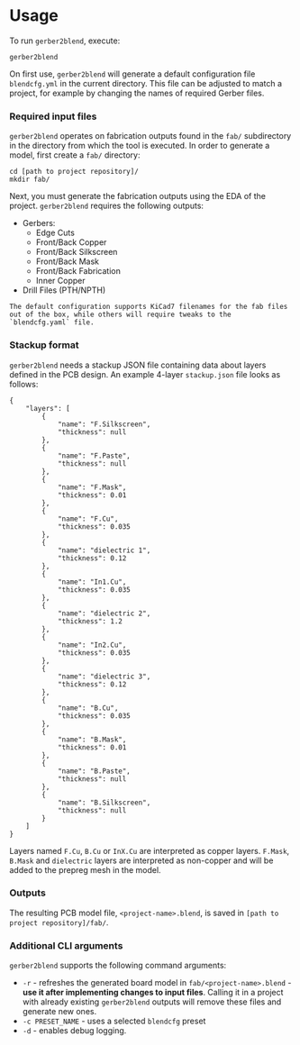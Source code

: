 # Usage

To run `gerber2blend`, execute:
```
gerber2blend
```
On first use, `gerber2blend` will generate a default configuration file `blendcfg.yml` in the current directory.
This file can be adjusted to match a project, for example by changing the names of required Gerber files.

### Required input files

`gerber2blend` operates on fabrication outputs found in the `fab/` subdirectory in the directory from which the tool is executed.
In order to generate a model, first create a `fab/` directory:
```
cd [path to project repository]/
mkdir fab/
```

Next, you must generate the fabrication outputs using the EDA of the project.
`gerber2blend` requires the following outputs:
- Gerbers:
  - Edge Cuts
  - Front/Back Copper
  - Front/Back Silkscreen
  - Front/Back Mask
  - Front/Back Fabrication
  - Inner Copper
- Drill Files (PTH/NPTH)

```{note}
The default configuration supports KiCad7 filenames for the fab files out of the box, while others will require tweaks to the `blendcfg.yaml` file.
```

### Stackup format

`gerber2blend` needs a stackup JSON file containing data about layers defined in the PCB design. An example 4-layer `stackup.json` file looks as follows:

```
{
    "layers": [
        {
            "name": "F.Silkscreen",
            "thickness": null
        },
        {
            "name": "F.Paste",
            "thickness": null
        },
        {
            "name": "F.Mask",
            "thickness": 0.01
        },
        {
            "name": "F.Cu",
            "thickness": 0.035
        },
        {
            "name": "dielectric 1",
            "thickness": 0.12
        },
        {
            "name": "In1.Cu",
            "thickness": 0.035
        },
        {
            "name": "dielectric 2",
            "thickness": 1.2
        },
        {
            "name": "In2.Cu",
            "thickness": 0.035
        },
        {
            "name": "dielectric 3",
            "thickness": 0.12
        },
        {
            "name": "B.Cu",
            "thickness": 0.035
        },
        {
            "name": "B.Mask",
            "thickness": 0.01
        },
        {
            "name": "B.Paste",
            "thickness": null
        },
        {
            "name": "B.Silkscreen",
            "thickness": null
        }
    ]
}
```

Layers named `F.Cu`, `B.Cu` or `InX.Cu` are interpreted as copper layers. `F.Mask`, `B.Mask` and `dielectric` layers are interpreted as non-copper and will be added to the prepreg mesh in the model. 

### Outputs

The resulting PCB model file, `<project-name>.blend`, is saved in `[path to project repository]/fab/`.

### Additional CLI arguments

`gerber2blend` supports the following command arguments:
* `-r` - refreshes the generated board model in `fab/<project-name>.blend` - **use it after implementing changes to input files**.
           Calling it in a project with already existing `gerber2blend` outputs will remove these files and generate new ones.
* `-c PRESET_NAME` - uses a selected `blendcfg` preset
* `-d` - enables debug logging.
